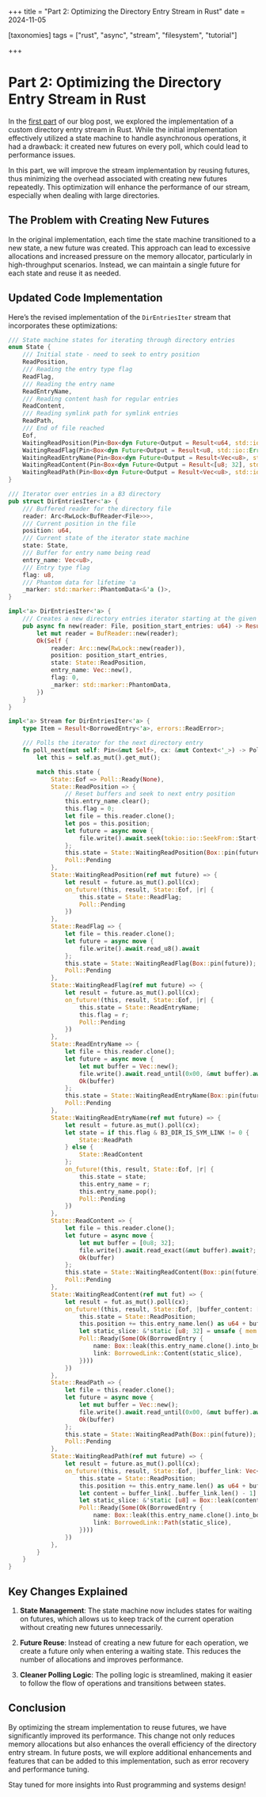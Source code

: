 +++
title = "Part 2: Optimizing the Directory Entry Stream in Rust"
date = 2024-11-05

[taxonomies]
tags = ["rust", "async", "stream", "filesystem", "tutorial"]

+++ 
# Part 2: Optimizing the Directory Entry Stream in Rust

In the [first part](@/posts/2024-10-29-implementing-directory-stream-in-rust.md) of our blog post, we explored the implementation of a custom directory entry stream in Rust. While the initial implementation effectively utilized a state machine to handle asynchronous operations, it had a drawback: it created new futures on every poll, which could lead to performance issues.

In this part, we will improve the stream implementation by reusing futures, thus minimizing the overhead associated with creating new futures repeatedly. This optimization will enhance the performance of our stream, especially when dealing with large directories.

## The Problem with Creating New Futures

In the original implementation, each time the state machine transitioned to a new state, a new future was created. This approach can lead to excessive allocations and increased pressure on the memory allocator, particularly in high-throughput scenarios. Instead, we can maintain a single future for each state and reuse it as needed.

## Updated Code Implementation

Here’s the revised implementation of the `DirEntriesIter` stream that incorporates these optimizations:

```rust
/// State machine states for iterating through directory entries
enum State {
    /// Initial state - need to seek to entry position
    ReadPosition,
    /// Reading the entry type flag
    ReadFlag,
    /// Reading the entry name
    ReadEntryName,
    /// Reading content hash for regular entries
    ReadContent,
    /// Reading symlink path for symlink entries
    ReadPath,
    /// End of file reached
    Eof,
    WaitingReadPosition(Pin<Box<dyn Future<Output = Result<u64, std::io::Error>>>>),
    WaitingReadFlag(Pin<Box<dyn Future<Output = Result<u8, std::io::Error>>>>),
    WaitingReadEntryName(Pin<Box<dyn Future<Output = Result<Vec<u8>, std::io::Error>>>>),
    WaitingReadContent(Pin<Box<dyn Future<Output = Result<[u8; 32], std::io::Error>>>>),
    WaitingReadPath(Pin<Box<dyn Future<Output = Result<Vec<u8>, std::io::Error>>>>),
}

/// Iterator over entries in a B3 directory
pub struct DirEntriesIter<'a> {
    /// Buffered reader for the directory file
    reader: Arc<RwLock<BufReader<File>>>,
    /// Current position in the file
    position: u64,
    /// Current state of the iterator state machine
    state: State,
    /// Buffer for entry name being read
    entry_name: Vec<u8>,
    /// Entry type flag
    flag: u8,
    /// Phantom data for lifetime 'a
    _marker: std::marker::PhantomData<&'a ()>,
}

impl<'a> DirEntriesIter<'a> {
    /// Creates a new directory entries iterator starting at the given position
    pub async fn new(reader: File, position_start_entries: u64) -> Result<Self, errors::ReadError> {
        let mut reader = BufReader::new(reader);
        Ok(Self {
            reader: Arc::new(RwLock::new(reader)),
            position: position_start_entries,
            state: State::ReadPosition,
            entry_name: Vec::new(),
            flag: 0,
            _marker: std::marker::PhantomData,
        })
    }
}

impl<'a> Stream for DirEntriesIter<'a> {
    type Item = Result<BorrowedEntry<'a>, errors::ReadError>;

    /// Polls the iterator for the next directory entry
    fn poll_next(mut self: Pin<&mut Self>, cx: &mut Context<'_>) -> Poll<Option<Self::Item>> {
        let this = self.as_mut().get_mut();

        match this.state {
            State::Eof => Poll::Ready(None),
            State::ReadPosition => {
                // Reset buffers and seek to next entry position
                this.entry_name.clear();
                this.flag = 0;
                let file = this.reader.clone();
                let pos = this.position;
                let future = async move {
                    file.write().await.seek(tokio::io::SeekFrom::Start(pos)).await
                };
                this.state = State::WaitingReadPosition(Box::pin(future));
                Poll::Pending
            },
            State::WaitingReadPosition(ref mut future) => {
                let result = future.as_mut().poll(cx);
                on_future!(this, result, State::Eof, |r| {
                    this.state = State::ReadFlag;
                    Poll::Pending
                })
            },
            State::ReadFlag => {
                let file = this.reader.clone();
                let future = async move {
                    file.write().await.read_u8().await
                };
                this.state = State::WaitingReadFlag(Box::pin(future));
                Poll::Pending
            },
            State::WaitingReadFlag(ref mut future) => {
                let result = future.as_mut().poll(cx);
                on_future!(this, result, State::Eof, |r| {
                    this.state = State::ReadEntryName;
                    this.flag = r;
                    Poll::Pending
                })
            },
            State::ReadEntryName => {
                let file = this.reader.clone();
                let future = async move {
                    let mut buffer = Vec::new();
                    file.write().await.read_until(0x00, &mut buffer).await?;
                    Ok(buffer)
                };
                this.state = State::WaitingReadEntryName(Box::pin(future));
                Poll::Pending
            },
            State::WaitingReadEntryName(ref mut future) => {
                let result = future.as_mut().poll(cx);
                let state = if this.flag & B3_DIR_IS_SYM_LINK != 0 {
                    State::ReadPath
                } else {
                    State::ReadContent
                };
                on_future!(this, result, State::Eof, |r| {
                    this.state = state;
                    this.entry_name = r;
                    this.entry_name.pop();
                    Poll::Pending
                })
            },
            State::ReadContent => {
                let file = this.reader.clone();
                let future = async move {
                    let mut buffer = [0u8; 32];
                    file.write().await.read_exact(&mut buffer).await?;
                    Ok(buffer)
                };
                this.state = State::WaitingReadContent(Box::pin(future));
                Poll::Pending
            },
            State::WaitingReadContent(ref mut fut) => {
                let result = fut.as_mut().poll(cx);
                on_future!(this, result, State::Eof, |buffer_content: [u8; 32]| {
                    this.state = State::ReadPosition;
                    this.position += this.entry_name.len() as u64 + buffer_content.len() as u64 + 2;
                    let static_slice: &'static [u8; 32] = unsafe { mem::transmute_copy(&buffer_content) };
                    Poll::Ready(Some(Ok(BorrowedEntry {
                        name: Box::leak(this.entry_name.clone().into_boxed_slice()),
                        link: BorrowedLink::Content(static_slice),
                    })))
                })
            },
            State::ReadPath => {
                let file = this.reader.clone();
                let future = async move {
                    let mut buffer = Vec::new();
                    file.write().await.read_until(0x00, &mut buffer).await?;
                    Ok(buffer)
                };
                this.state = State::WaitingReadPath(Box::pin(future));
                Poll::Pending
            },
            State::WaitingReadPath(ref mut future) => {
                let result = future.as_mut().poll(cx);
                on_future!(this, result, State::Eof, |buffer_link: Vec<u8>| {
                    this.state = State::ReadPosition;
                    this.position += this.entry_name.len() as u64 + buffer_link.len() as u64 + 2;
                    let content = buffer_link[..buffer_link.len() - 1].to_vec().into_boxed_slice();
                    let static_slice: &'static [u8] = Box::leak(content);
                    Poll::Ready(Some(Ok(BorrowedEntry {
                        name: Box::leak(this.entry_name.clone().into_boxed_slice()),
                        link: BorrowedLink::Path(static_slice),
                    })))
                })
            },
        }
    }
}
```

## Key Changes Explained

1. **State Management**: The state machine now includes states for waiting on futures, which allows us to keep track of the current operation without creating new futures unnecessarily.

2. **Future Reuse**: Instead of creating a new future for each operation, we create a future only when entering a waiting state. This reduces the number of allocations and improves performance.

3. **Cleaner Polling Logic**: The polling logic is streamlined, making it easier to follow the flow of operations and transitions between states.

## Conclusion

By optimizing the stream implementation to reuse futures, we have significantly improved its performance. This change not only reduces memory allocations but also enhances the overall efficiency of the directory entry stream. In future posts, we will explore additional enhancements and features that can be added to this implementation, such as error recovery and performance tuning.

Stay tuned for more insights into Rust programming and systems design!